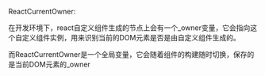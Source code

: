 ReactCurrentOwner:

在开发环境下，react自定义组件生成的节点上会有一个_owner变量，它会指向这个自定义组件实例，用来识别当前的DOM元素是否是由自定义组件生成的。

而ReactCurrentOwner是一个全局变量，它会随着组件的构建随时切换，保存的是当前DOM元素的_owner
